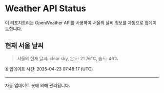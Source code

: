 
# Weather API Status

이 리포지토리는 OpenWeather API를 사용하여 서울의 날씨 정보를 자동으로 업데이트합니다.

## 현재 서울 날씨
> 서울의 현재 날씨: clear sky, 온도: 21.76°C, 습도: 46%

⏳ 업데이트 시간: 2025-04-23 07:48:17 (UTC)

---
자동 업데이트 봇에 의해 관리됩니다.
